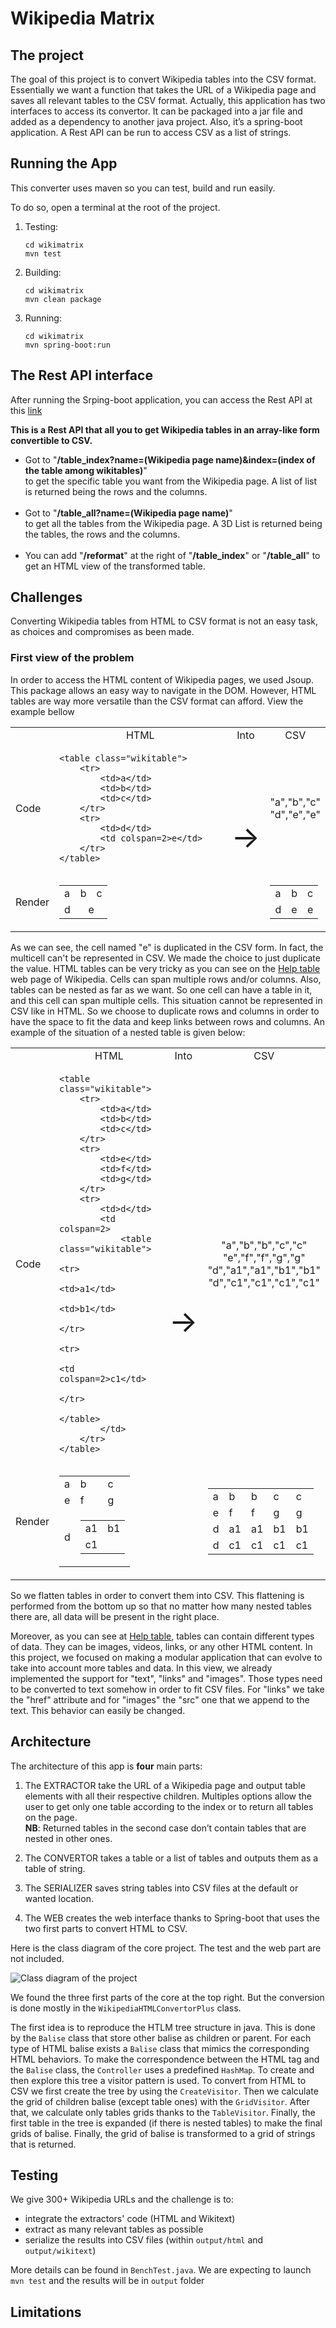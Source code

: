 # Wikipedia Matrix

## The project

The goal of this project is to convert Wikipedia tables into the CSV format. Essentially we want a function that takes the URL of a Wikipedia page and saves all relevant tables to the CSV format. 
Actually, this application has two interfaces to access its convertor. It can be packaged into a jar file and added as a dependency to another java project. Also, it’s a spring-boot application. A Rest API can be run to access CSV as a list of strings.

## Running the App

This converter uses maven so you can test, build and run easily.

To do so, open a terminal at the root of the project.

1. Testing: 
    ```
    cd wikimatrix 
    mvn test
    ``` 
2. Building:
    ```
    cd wikimatrix 
    mvn clean package
    ```
3. Running:
    ```
    cd wikimatrix 
    mvn spring-boot:run
    ```

## The Rest API interface

After running the Srping-boot application, you can access the Rest API at this [link](localhost:8080/)

<b>This is a Rest API that all you to get Wikipedia tables in an array-like form convertible to CSV. </b><br>

- Got to \"<b>/table_index?name=(Wikipedia page name)&index=(index of the table among wikitables)</b>\" <br>
to get the specific table you want from the Wikipedia page. A list of list is returned being the rows and the columns.<br><br>
- Got to \"<b>/table_all?name=(Wikipedia page name)</b>\" <br>
to get all the tables from the Wikipedia page. A 3D List is returned being the tables, the rows and the columns.<br><br>
- You can add \"<b>/reformat</b>\" at the right of \"<b>/table_index</b>\" or \"<b>/table_all</b>\" to get an HTML view of the transformed table.

## Challenges

Converting Wikipedia tables from HTML to CSV format is not an easy task, as choices and compromises as been made. 

### First view of the problem

In order to access the HTML content of Wikipedia pages, we used Jsoup. This package allows an easy way to navigate in the DOM. 
However, HTML tables are way more versatile than the CSV format can afford. View the example bellow
                           
<table>
<tr>
<td></td>
<td><center>HTML</center></td>
<td><center>Into</center></td>
<td><center>CSV</center></td>
</tr>
<tr>
<td>Code</td>
<td>

```                             
<table class="wikitable">       
    <tr>                        
        <td>a</td>              
        <td>b</td>              
        <td>c</td>              
    </tr>                       
    <tr>                        
        <td>d</td>              
        <td colspan=2>e</td>    
    </tr>                       
</table>                        
```  

</td>

<td rowspan="2"> <font size="20">→<font></td>

<td>
<center>
    "a","b","c"<br>
    "d","e","e"
</center>
</td>

</tr>
<tr>
<td>Render</td>
<td>
<center>
<table class="wikitable">       
    <tr>                        
        <td>a</td>              
        <td>b</td>              
        <td>c</td>              
    </tr>                       
    <tr>                        
        <td>d</td>              
        <td colspan="2"><center>e</center></td>    
    </tr>                       
</table>   
</center>
</td>

<td>
<center>
<table class="wikitable">       
    <tr>                        
        <td>a</td>              
        <td>b</td>              
        <td>c</td>              
    </tr>                       
    <tr>                        
        <td>d</td>              
        <td>e</td>    
        <td>e</td> 
    </tr>                       
</table>   
</center>
</td>
</tr>
</table>  

As we can see, the cell named "e" is duplicated in the CSV form. In fact, the multicell can't be represented in CSV. We made the choice to just duplicate the value. 
HTML tables can be very tricky as you can see on the [Help table](https://en.wikipedia.org/wiki/Help:Table) web page of Wikipedia.
Cells can span multiple rows and/or columns. Also, tables can be nested as far as we want. So one cell can have a table in it, and this cell can span multiple cells. This situation cannot be represented in CSV like in HTML. So we choose to duplicate rows and columns in order to have the space to fit the data and keep links between rows and columns. An example of the situation of a nested table is given below:

<table>
<tr>
<td></td>
<td><center>HTML</center></td>
<td><center>Into</center></td>
<td><center>CSV</center></td>
</tr>
<tr>
<td>Code</td>
<td>

```                             
<table class="wikitable">
    <tr>
        <td>a</td>
        <td>b</td>
        <td>c</td>
    </tr>
    <tr>
        <td>e</td>
        <td>f</td>
        <td>g</td>
    </tr>
    <tr>
        <td>d</td>
        <td colspan=2>
            <table class="wikitable">
                <tr>
                    <td>a1</td>
                    <td>b1</td>
                </tr>
                <tr>
                    <td colspan=2>c1</td>
                </tr>
            </table>
        </td>
    </tr>
</table>                     
```  

</td>

<td rowspan="2"> <font size="20">→<font></td>

<td>
<center>
    "a","b","b","c","c"<br>
    "e","f","f","g","g"<br>
    "d","a1","a1","b1","b1"<br>
    "d","c1","c1","c1","c1"
</center>
</td>

</tr>
<tr>
<td>Render</td>
<td>
<center>
<table class="wikitable">
    <tr>
        <td>a</td>
        <td>b</td>
        <td>c</td>
    </tr>
    <tr>
        <td>e</td>
        <td>f</td>
        <td>g</td>
    </tr>
    <tr>
        <td>d</td>
        <td colspan=2>
            <table class="wikitable">
                <tr>
                    <td>a1</td>
                    <td>b1</td>
                </tr>
                <tr>
                    <td colspan=2>c1</td>
                </tr>
            </table>
        </td>
    </tr>
</table> 
</center>
</td>

<td>
<center>
<table class="wikitable">       
    <tr>                        
        <td>a</td>              
        <td>b</td> 
        <td>b</td>              
        <td>c</td>  
        <td>c</td>              
    </tr> 
    <tr>                        
        <td>e</td>              
        <td>f</td> 
        <td>f</td>              
        <td>g</td>  
        <td>g</td>              
    </tr> 
    <tr>                        
        <td>d</td>              
        <td>a1</td> 
        <td>a1</td>              
        <td>b1</td>  
        <td>b1</td>              
    </tr> 
    <tr>                        
        <td>d</td>              
        <td>c1</td> 
        <td>c1</td>              
        <td>c1</td>  
        <td>c1</td>              
    </tr>                                        
</table>   
</center>
</td>
</tr>
</table> 

So we flatten tables in order to convert them into CSV. This flattening is performed from the bottom up so that no matter how many nested tables there are, all data will be present in the right place.

Moreover, as you can see at [Help table](https://en.wikipedia.org/wiki/Help:Table), tables can contain different types of data. They can be images, videos, links, or any other HTML content. In this project, we focused on making a modular application that can evolve to take into account more tables and data. In this view, we already implemented the support for "text", "links" and "images". Those types need to be converted to text somehow in order to fit CSV files. For "links" we take the "href" attribute and for "images" the "src" one that we append to the text. This behavior can easily be changed.  

## Architecture

The architecture of this app is <b>four</b> main parts:

1. The EXTRACTOR take the URL of a Wikipedia page and output table elements with all their respective children. Multiples options allow the user to get only one table according to the index or to return all tables on the page.<br>
<b>NB</b>: Returned tables in the second case don’t contain tables that are nested in other ones.

2. The CONVERTOR takes a table or a list of tables and outputs them as a table of string. 

3. The SERIALIZER saves string tables into CSV files at the default or wanted location. 

4. The WEB creates the web interface thanks to Spring-boot that uses the two first parts to convert HTML to CSV. 

Here is the class diagram of the core project. The test and the web part are not included. 

![Class diagram of the project](out/UML/classes/Wikipedia_table_extractor.svg)

We found the three first parts of the core at the top right. But the conversion is done mostly in the `WikipediaHTMLConvertorPlus` class.

The first idea is to reproduce the HTLM tree structure in java. This is done by the `Balise` class that store other balise as children or parent. For each type of HTML balise exists a `Balise` class that mimics the corresponding HTML behaviors. To make the correspondence between the HTML tag and the `Balise` class, the `Controller` uses a predefined `HashMap`.
To create and then explore this tree a visitor pattern is used. To convert from HTML to CSV we first create the tree by using the `CreateVisitor`. Then we calculate the grid of children balise (except table ones) with the `GridVisitor`. After that, we calculate only tables grids thanks to the `TableVisitor`. Finally, the first table in the tree is expanded (if there is nested tables) to make the final grids of balise. Finally, the grid of balise is transformed to a grid of strings that is returned. 

## Testing

We give 300+ Wikipedia URLs and the challenge is to:
 * integrate the extractors' code (HTML and Wikitext)
 * extract as many relevant tables as possible 
 * serialize the results into CSV files (within `output/html` and `output/wikitext`) 
 
More details can be found in `BenchTest.java`. We are expecting to launch `mvn test` and the results will be in `output` folder 

## Limitations



